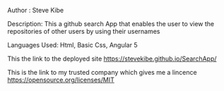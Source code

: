 Author : Steve Kibe

Description: This a github search App that enables the user to view the repositories of other users by using their usernames

Languages Used: Html,
                Basic Css,
                Angular 5
                
This the link to the deployed site https://stevekibe.github.io/SearchApp/

This is the link to my trusted company which gives me a lincence https://opensource.org/licenses/MIT                
